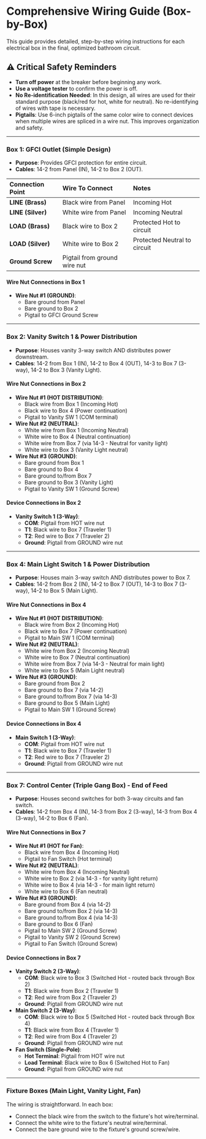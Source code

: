 # Comprehensive Wiring Guide (Box-by-Box)

This guide provides detailed, step-by-step wiring instructions for each electrical box in the final, optimized bathroom circuit.

## ⚠️ Critical Safety Reminders
- **Turn off power** at the breaker before beginning any work.
- **Use a voltage tester** to confirm the power is off.
- **No Re-identification Needed**: In this design, all wires are used for their standard purpose (black/red for hot, white for neutral). No re-identifying of wires with tape is necessary.
- **Pigtails**: Use 6-inch pigtails of the same color wire to connect devices when multiple wires are spliced in a wire nut. This improves organization and safety.

---

### Box 1: GFCI Outlet (Simple Design)
*   **Purpose**: Provides GFCI protection for entire circuit.
*   **Cables**: 14-2 from Panel (IN), 14-2 to Box 2 (OUT).

| Connection Point | Wire To Connect                               | Notes                                     |
| :--------------- | :-------------------------------------------- | :---------------------------------------- |
| **LINE (Brass)** | Black wire from Panel                         | Incoming Hot                              |
| **LINE (Silver)**| White wire from Panel                         | Incoming Neutral                          |
| **LOAD (Brass)** | Black wire to Box 2                           | Protected Hot to circuit                  |
| **LOAD (Silver)**| White wire to Box 2                           | Protected Neutral to circuit              |
| **Ground Screw** | Pigtail from ground wire nut                  |                                           |

#### Wire Nut Connections in Box 1
-   **Wire Nut #1 (GROUND)**:
    -   Bare ground from Panel
    -   Bare ground to Box 2  
    -   Pigtail to GFCI Ground Screw

---

### Box 2: Vanity Switch 1 & Power Distribution
*   **Purpose**: Houses vanity 3-way switch AND distributes power downstream.
*   **Cables**: 14-2 from Box 1 (IN), 14-2 to Box 4 (OUT), 14-3 to Box 7 (3-way), 14-2 to Box 3 (Vanity Light).

#### Wire Nut Connections in Box 2
-   **Wire Nut #1 (HOT DISTRIBUTION)**:
    -   Black wire from Box 1 (Incoming Hot)
    -   Black wire to Box 4 (Power continuation)
    -   Pigtail to Vanity SW 1 (COM terminal)
-   **Wire Nut #2 (NEUTRAL)**:
    -   White wire from Box 1 (Incoming Neutral)
    -   White wire to Box 4 (Neutral continuation)
    -   White wire from Box 7 (via 14-3 - Neutral for vanity light)
    -   White wire to Box 3 (Vanity Light neutral)
-   **Wire Nut #3 (GROUND)**:
    -   Bare ground from Box 1
    -   Bare ground to Box 4
    -   Bare ground to/from Box 7
    -   Bare ground to Box 3 (Vanity Light)
    -   Pigtail to Vanity SW 1 (Ground Screw)

#### Device Connections in Box 2
-   **Vanity Switch 1 (3-Way)**:
    -   **COM**: Pigtail from HOT wire nut
    -   **T1**: Black wire to Box 7 (Traveler 1)
    -   **T2**: Red wire to Box 7 (Traveler 2)
    -   **Ground**: Pigtail from GROUND wire nut

---

### Box 4: Main Light Switch 1 & Power Distribution
*   **Purpose**: Houses main 3-way switch AND distributes power to Box 7.
*   **Cables**: 14-2 from Box 2 (IN), 14-2 to Box 7 (OUT), 14-3 to Box 7 (3-way), 14-2 to Box 5 (Main Light).

#### Wire Nut Connections in Box 4
-   **Wire Nut #1 (HOT DISTRIBUTION)**:
    -   Black wire from Box 2 (Incoming Hot)
    -   Black wire to Box 7 (Power continuation)
    -   Pigtail to Main SW 1 (COM terminal)
-   **Wire Nut #2 (NEUTRAL)**:
    -   White wire from Box 2 (Incoming Neutral)
    -   White wire to Box 7 (Neutral continuation) 
    -   White wire from Box 7 (via 14-3 - Neutral for main light)
    -   White wire to Box 5 (Main Light neutral)
-   **Wire Nut #3 (GROUND)**:
    -   Bare ground from Box 2
    -   Bare ground to Box 7 (via 14-2)
    -   Bare ground to/from Box 7 (via 14-3)
    -   Bare ground to Box 5 (Main Light)
    -   Pigtail to Main SW 1 (Ground Screw)

#### Device Connections in Box 4
-   **Main Switch 1 (3-Way)**:
    -   **COM**: Pigtail from HOT wire nut
    -   **T1**: Black wire to Box 7 (Traveler 1)
    -   **T2**: Red wire to Box 7 (Traveler 2)
    -   **Ground**: Pigtail from GROUND wire nut

---

### Box 7: Control Center (Triple Gang Box) - End of Feed
*   **Purpose**: Houses second switches for both 3-way circuits and fan switch.
*   **Cables**: 14-2 from Box 4 (IN), 14-3 from Box 2 (3-way), 14-3 from Box 4 (3-way), 14-2 to Box 6 (Fan).

#### Wire Nut Connections in Box 7  
-   **Wire Nut #1 (HOT for Fan)**:
    -   Black wire from Box 4 (Incoming Hot)
    -   Pigtail to Fan Switch (Hot terminal)
-   **Wire Nut #2 (NEUTRAL)**:
    -   White wire from Box 4 (Incoming Neutral)
    -   White wire to Box 2 (via 14-3 - for vanity light return)
    -   White wire to Box 4 (via 14-3 - for main light return)
    -   White wire to Box 6 (Fan neutral)
-   **Wire Nut #3 (GROUND)**:
    -   Bare ground from Box 4 (via 14-2)
    -   Bare ground to/from Box 2 (via 14-3)
    -   Bare ground to/from Box 4 (via 14-3)
    -   Bare ground to Box 6 (Fan)
    -   Pigtail to Main SW 2 (Ground Screw)
    -   Pigtail to Vanity SW 2 (Ground Screw)
    -   Pigtail to Fan Switch (Ground Screw)

#### Device Connections in Box 7
-   **Vanity Switch 2 (3-Way)**:
    -   **COM**: Black wire to Box 3 (Switched Hot - routed back through Box 2)
    -   **T1**: Black wire from Box 2 (Traveler 1)
    -   **T2**: Red wire from Box 2 (Traveler 2)
    -   **Ground**: Pigtail from GROUND wire nut
-   **Main Switch 2 (3-Way)**:
    -   **COM**: Black wire to Box 5 (Switched Hot - routed back through Box 4)
    -   **T1**: Black wire from Box 4 (Traveler 1)
    -   **T2**: Red wire from Box 4 (Traveler 2)
    -   **Ground**: Pigtail from GROUND wire nut
-   **Fan Switch (Single-Pole)**:
    -   **Hot Terminal**: Pigtail from HOT wire nut
    -   **Load Terminal**: Black wire to Box 6 (Switched Hot to Fan)
    -   **Ground**: Pigtail from GROUND wire nut

---

### Fixture Boxes (Main Light, Vanity Light, Fan)
The wiring is straightforward. In each box:
-   Connect the black wire from the switch to the fixture's hot wire/terminal.
-   Connect the white wire to the fixture's neutral wire/terminal.
-   Connect the bare ground wire to the fixture's ground screw/wire.
